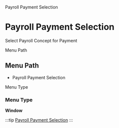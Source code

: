 
Payroll Payment Selection
# Payroll Payment Selection


Select Payroll Concept for Payment

Menu Path
## Menu Path



- Payroll Payment Selection

Menu Type
### Menu Type

**Window**


:::tip
[Payroll Payment Selection](functional-guide/window/window-payroll-payment-selection.md)
:::